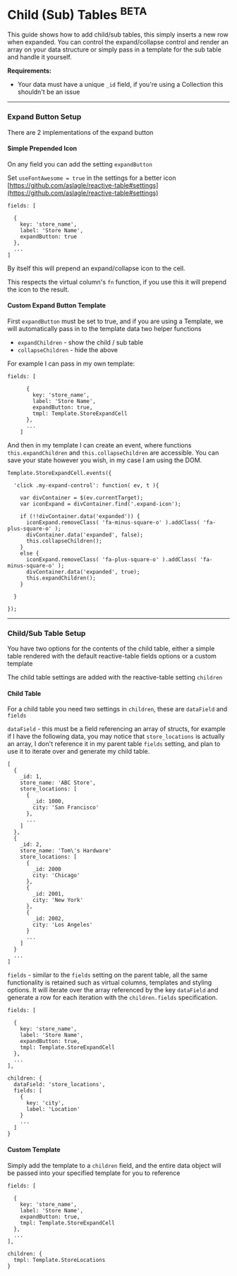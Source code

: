 
# Child (Sub) Tables <sup>BETA</sup>

This guide shows how to add child/sub tables, this simply inserts a new row when expanded.
You can control the expand/collapse control and render an array on your data structure or
simply pass in a template for the sub table and handle it yourself.


**Requirements:**

- Your data must have a unique `_id` field, if you're using a Collection this shouldn't be an issue


---

### Expand Button Setup

There are 2 implementations of the expand button
 
 
#### Simple Prepended Icon

On any field you can add the setting `expandButton`

Set `useFontAwesome = true` in the settings for a better icon
[https://github.com/aslagle/reactive-table#settings](https://github.com/aslagle/reactive-table#settings)



    fields: [
    
      {
        key: 'store_name',
        label: 'Store Name',
        expandButton: true
      },
      ...
    ]

By itself this will prepend an expand/collapse icon to the cell.

This respects the virtual column's `fn` function, if you use this it will prepend the icon to the result.



#### Custom Expand Button Template

First `expandButton` must be set to true, and if you are using a Template, 
we will automatically pass in to the template data two helper functions
 
- `expandChildren` - show the child / sub table
- `collapseChildren` - hide the above

For example I can pass in my own template:

    fields: [
        
          {
            key: 'store_name',
            label: 'Store Name',
            expandButton: true,
            tmpl: Template.StoreExpandCell
          },
          ...
        ]

And then in my template I can create an event, where functions `this.expandChildren` and `this.collapseChildren`
are accessible. You can save your state however you wish, in my case I am using the DOM.
    
    
    Template.StoreExpandCell.events({
    
      'click .my-expand-control': function( ev, t ){
    
        var divContainer = $(ev.currentTarget);
        var iconExpand = divContainer.find('.expand-icon');
    
        if (!!divContainer.data('expanded')) {
          iconExpand.removeClass( 'fa-minus-square-o' ).addClass( 'fa-plus-square-o' );
          divContainer.data('expanded', false);
          this.collapseChildren();
        }
        else {
          iconExpand.removeClass( 'fa-plus-square-o' ).addClass( 'fa-minus-square-o' );
          divContainer.data('expanded', true);
          this.expandChildren();
        }
    
      }
    
    });
    
    
---
    
    
### Child/Sub Table Setup
 
You have two options for the contents of the child table, either a simple table rendered with the default reactive-table fields options
or a custom template

The child table settings are added with the reactive-table setting `children` 


#### Child Table

For a child table you need two settings in `children`, these are `dataField` and `fields` 

`dataField` - this must be a field referencing an array of structs, for example if I have the following data, 
you may notice that `store_locations` is actually an array, I don't reference it in my parent table `fields`
setting, and plan to use it to iterate over and generate my child table.
 
    [
      {
        _id: 1,
        store_name: 'ABC Store',
        store_locations: [
          {
            _id: 1000,
            city: 'San Francisco'
          },
          ...
        ]
      },
      {
        _id: 2,
        store_name: 'Tom\'s Hardware'
        store_locations: [
          {
            _id: 2000
            city: 'Chicago'
          },
          {
            _id: 2001,
            city: 'New York'
          },
          {
            _id: 2002,
            city: 'Los Angeles'
          }
          ...
        ]
      }
      ...
    ]



`fields` - similar to the `fields` setting on the parent table, all the same functionality is retained such as
virtual columns, templates and styling options. It will iterate over the array referenced by the key `dataField`
and generate a row for each iteration with the `children.fields` specification.


    fields: [
        
      {
        key: 'store_name',
        label: 'Store Name',
        expandButton: true,
        tmpl: Template.StoreExpandCell
      },
      ...
    ],
    
    children: {
      dataField: 'store_locations',
      fields: [
        {
          key: 'city',
          label: 'Location'
        }
        ...
      ]
    }



#### Custom Template

Simply add the template to a `children` field, and the entire data object will be passed into your specified template
for you to reference

    fields: [
        
      {
        key: 'store_name',
        label: 'Store Name',
        expandButton: true,
        tmpl: Template.StoreExpandCell
      },
      ...
    ],
    
    children: {
      tmpl: Template.StoreLocations
    }
    




